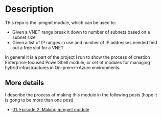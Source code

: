 # Description

This repo is the ipmgmt module, which can be used to:

- Given a VNET range break it down to number of subnets based on a subnet size
- Given a list of IP ranges in use and  number of IP addresses needed find out a free slot for a VNET

In general it is a part of the project I run to show the process of creation Enterprise-focused PowerShell module, or set of modules for managing hybrid infrastructures in On-prem<->Azure environments.

## More details

I describe the process of making this module in the following posts (hope it is gong to be more than one post)

- [01. Episode 2: Making ipmgmt module](https://eosfor.github.io/2018/episode2-making-ipmgmt-module/)